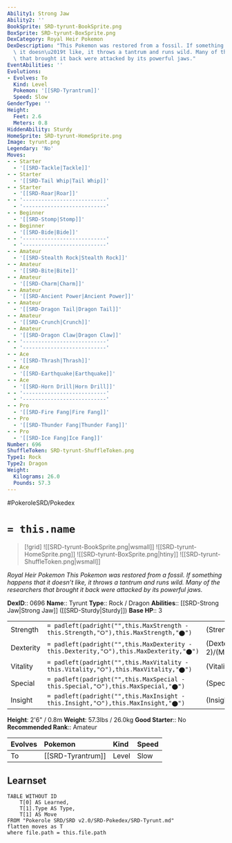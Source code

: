 ```yaml
---
Ability1: Strong Jaw
Ability2: ''
BookSprite: SRD-tyrunt-BookSprite.png
BoxSprite: SRD-tyrunt-BoxSprite.png
DexCategory: Royal Heir Pokemon
DexDescription: "This Pokemon was restored from a fossil. If something happens that\
  \ it doesn\u2019t like, it throws a tantrum and runs wild. Many of the researchers\
  \ that brought it back were attacked by its powerful jaws."
EventAbilities: ''
Evolutions:
- Evolves: To
  Kind: Level
  Pokemon: '[[SRD-Tyrantrum]]'
  Speed: Slow
GenderType: ''
Height:
  Feet: 2.6
  Meters: 0.8
HiddenAbility: Sturdy
HomeSprite: SRD-tyrunt-HomeSprite.png
Image: tyrunt.png
Legendary: 'No'
Moves:
- - Starter
  - '[[SRD-Tackle|Tackle]]'
- - Starter
  - '[[SRD-Tail Whip|Tail Whip]]'
- - Starter
  - '[[SRD-Roar|Roar]]'
- - '---------------------------'
  - '---------------------------'
- - Beginner
  - '[[SRD-Stomp|Stomp]]'
- - Beginner
  - '[[SRD-Bide|Bide]]'
- - '---------------------------'
  - '---------------------------'
- - Amateur
  - '[[SRD-Stealth Rock|Stealth Rock]]'
- - Amateur
  - '[[SRD-Bite|Bite]]'
- - Amateur
  - '[[SRD-Charm|Charm]]'
- - Amateur
  - '[[SRD-Ancient Power|Ancient Power]]'
- - Amateur
  - '[[SRD-Dragon Tail|Dragon Tail]]'
- - Amateur
  - '[[SRD-Crunch|Crunch]]'
- - Amateur
  - '[[SRD-Dragon Claw|Dragon Claw]]'
- - '---------------------------'
  - '---------------------------'
- - Ace
  - '[[SRD-Thrash|Thrash]]'
- - Ace
  - '[[SRD-Earthquake|Earthquake]]'
- - Ace
  - '[[SRD-Horn Drill|Horn Drill]]'
- - '---------------------------'
  - '---------------------------'
- - Pro
  - '[[SRD-Fire Fang|Fire Fang]]'
- - Pro
  - '[[SRD-Thunder Fang|Thunder Fang]]'
- - Pro
  - '[[SRD-Ice Fang|Ice Fang]]'
Number: 696
ShuffleToken: SRD-tyrunt-ShuffleToken.png
Type1: Rock
Type2: Dragon
Weight:
  Kilograms: 26.0
  Pounds: 57.3
---
```


#PokeroleSRD/Pokedex

# `= this.name`

> [!grid]
> ![[SRD-tyrunt-BookSprite.png|wsmall]]
> ![[SRD-tyrunt-HomeSprite.png]]
> ![[SRD-tyrunt-BoxSprite.png|htiny]]
> ![[SRD-tyrunt-ShuffleToken.png|wsmall]]


*Royal Heir Pokemon*
*This Pokemon was restored from a fossil. If something happens that it doesn’t like, it throws a tantrum and runs wild. Many of the researchers that brought it back were attacked by its powerful jaws.*

**DexID**:: 0696
**Name**:: Tyrunt
**Type**:: Rock / Dragon
**Abilities**:: [[SRD-Strong Jaw|Strong Jaw]] ([[SRD-Sturdy|Sturdy]])
**Base HP**:: 3

|           |                                                                                        |                                          |
| --------- | -------------------------------------------------------------------------------------- | ---------------------------------------- |
| Strength  | `= padleft(padright("",this.MaxStrength - this.Strength,"⭘"),this.MaxStrength,"⬤")`    | (Strength::2)/(MaxStrength::5)   |
| Dexterity | `= padleft(padright("",this.MaxDexterity - this.Dexterity,"⭘"),this.MaxDexterity,"⬤")` | (Dexterity:: 2)/(MaxDexterity::4) |
| Vitality  | `= padleft(padright("",this.MaxVitality - this.Vitality,"⭘"),this.MaxVitality,"⬤")`    | (Vitality::2)/(MaxVitality::5)   |
| Special   | `= padleft(padright("",this.MaxSpecial - this.Special,"⭘"),this.MaxSpecial,"⬤")`       | (Special::2)/(MaxSpecial::4)     |
| Insight   | `= padleft(padright("",this.MaxInsight - this.Insight,"⭘"),this.MaxInsight,"⬤")`       | (Insight::2)/(MaxInsight::4)     |

**Height**: 2'6" / 0.8m
**Weight**: 57.3lbs / 26.0kg
**Good Starter**:: No
**Recommended Rank**:: Amateur

| Evolves   | Pokemon           | Kind   | Speed   |
|:----------|:------------------|:-------|:--------|
| To        | [[SRD-Tyrantrum]] | Level  | Slow    |

## Learnset

```dataview
TABLE WITHOUT ID
    T[0] AS Learned,
    T[1].Type AS Type,
    T[1] AS Move
FROM "Pokerole SRD/SRD v2.0/SRD-Pokedex/SRD-Tyrunt.md"
flatten moves as T
where file.path = this.file.path
```
